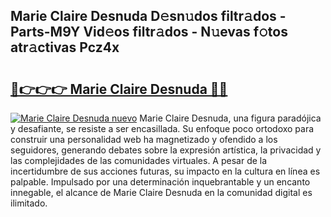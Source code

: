 ## Marie Claire Desnuda D𝚎sn𝚞dos filtr𝚊dos - Parts-M9Y Vid𝚎os filtr𝚊dos - N𝚞evas f𝚘tos atr𝚊ctivas Pcz4x

# <h2><a href="http://mbdjb7y.tromn.icu/?c=Marie+Claire+Desnuda">🔗👉👉👉 Marie Claire Desnuda 🔗🔗</a></h2>

[![Marie Claire Desnuda nuevo](https://i.imgur.com/pEAQMta.gif)](http://mbdjb7y.tromn.icu/?c=Marie+Claire+Desnuda)
Marie Claire Desnuda, una figura paradójica y desafiante, se resiste a ser encasillada. Su enfoque poco ortodoxo para construir una personalidad web ha magnetizado y ofendido a los seguidores, generando debates sobre la expresión artística, la privacidad y las complejidades de las comunidades virtuales. A pesar de la incertidumbre de sus acciones futuras, su impacto en la cultura en línea es palpable. Impulsado por una determinación inquebrantable y un encanto innegable, el alcance de Marie Claire Desnuda en la comunidad digital es ilimitado.
